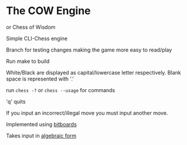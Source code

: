 # The COW Engine
or Chess of Wisdom
 
Simple CLI-Chess engine

Branch for testing changes making the game more easy to read/play

Run make to build

White/Black are displayed as capital/lowercase letter respectively. Blank space is represented with '.'


run `chess -?` or `chess --usage` for commands

'q' quits 

If you input an incorrect/illegal move you must input another move.

Implemented using [bitboards](https://www.chessprogramming.org/Bitboards)

Takes input in [algebraic form](https://en.wikipedia.org/wiki/Algebraic_notation_(chess))
